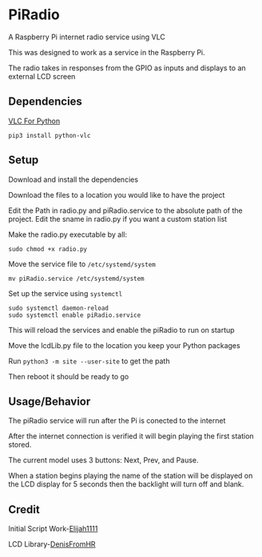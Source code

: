 # PiRadio
A Raspberry Pi internet radio service using VLC

This was designed to work as a service in the Raspberry Pi.

The radio takes in responses from the GPIO as inputs and displays to an external LCD screen
## Dependencies
[VLC For Python](https://wiki.videolan.org/Python_bindings/)
```
pip3 install python-vlc
```
## Setup
Download and install the dependencies

Download the files to a location you would like to have the project

Edit the Path in radio.py and piRadio.service to the absolute path of the project.
Edit the sname in radio.py if you want a custom station list

Make the radio.py executable by all:
```
sudo chmod +x radio.py 
```


Move the service file to `/etc/systemd/system`
```
mv piRadio.service /etc/systemd/system
``` 

Set up the service using `systemctl`
```
sudo systemctl daemon-reload 
sudo systemctl enable piRadio.service
```
This will reload the services and enable the piRadio to run on startup

Move the lcdLib.py file to the location you keep your Python packages

Run `python3 -m site --user-site` to get the path

Then reboot it should be ready to go


## Usage/Behavior
The piRadio service will run after the Pi is conected to the internet

After the internet connection is verified it will begin playing the first station stored.

The current model uses 3 buttons: Next, Prev, and Pause.

When a station begins playing the name of the station will be displayed on the LCD display for 5 seconds then the backlight will turn off and blank.
## Credit
Initial Script Work-[Elijah1111](https://github.com/Elijah1111)

LCD Library-[DenisFromHR](https://gist.github.com/DenisFromHR/cc863375a6e19dce359d)
